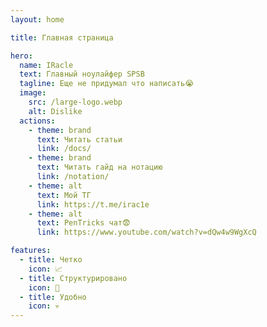 ```yaml
---
layout: home

title: Главная страница

hero:
  name: IRacle
  text: Главный ноулайфер SPSB
  tagline: Еще не придумал что написать😭
  image:
    src: /large-logo.webp
    alt: Dislike
  actions:
    - theme: brand
      text: Читать статьи
      link: /docs/
    - theme: brand
      text: Читать гайд на нотацию
      link: /notation/
    - theme: alt
      text: Мой ТГ
      link: https://t.me/irac1e
    - theme: alt
      text: PenTricks чат😨
      link: https://www.youtube.com/watch?v=dQw4w9WgXcQ

features:
  - title: Четко
    icon: 📈
  - title: Структурировано
    icon: 📁
  - title: Удобно
    icon: 💀
---
```


<style module>
:root {
  --vp-home-hero-name-color: transparent;
  --vp-home-hero-image-filter: blur(44px);
}

.dark {
  --vp-home-hero-name-background: -webkit-linear-gradient(10deg, #952ac6, #FFFFFF);
  --vp-home-hero-image-background-image: linear-gradient(326deg, #f8002f 0%, #000c14 74%);
}

@media (min-width: 640px) {
  :root {
    --vp-home-hero-image-filter: blur(56px);
  }
}

@media (min-width: 960px) {
  :root {
    --vp-home-hero-image-filter: blur(68px);
  }
}
</style>